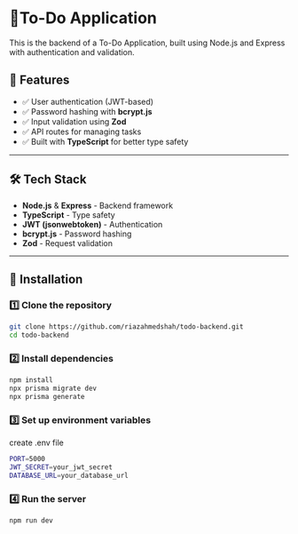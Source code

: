 # 📝To-Do Application
This is the backend of a To-Do Application, built using Node.js and Express with authentication and validation.

##  🚀 Features
- ✅ User authentication (JWT-based)
- ✅ Password hashing with **bcrypt.js**
- ✅ Input validation using **Zod**
- ✅ API routes for managing tasks
- ✅ Built with **TypeScript** for better type safety


---

## 🛠️ Tech Stack

- **Node.js** & **Express** - Backend framework
- **TypeScript** - Type safety
- **JWT (jsonwebtoken)** - Authentication
- **bcrypt.js** - Password hashing
- **Zod** - Request validation

---

## 📌 Installation

### 1️⃣ Clone the repository
```sh
git clone https://github.com/riazahmedshah/todo-backend.git
cd todo-backend
```
### 2️⃣ Install dependencies
```sh
npm install
npx prisma migrate dev
npx prisma generate
```
### 3️⃣ Set up environment variables
create .env file
```sh
PORT=5000
JWT_SECRET=your_jwt_secret
DATABASE_URL=your_database_url
```

### 4️⃣ Run the server
```sh
npm run dev
```
